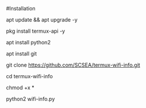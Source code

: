 #Installation

apt update && apt upgrade -y

pkg install termux-api -y

apt install python2

apt install git

git clone https://github.com/SCSEA/termux-wifi-info.git

cd termux-wifi-info

chmod +x *

python2 wifi-info.py
